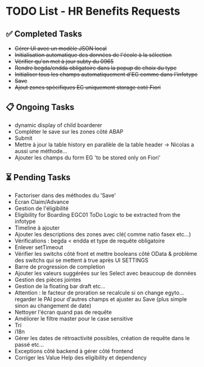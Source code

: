 # TODO List - HR Benefits Requests

## ✅ Completed Tasks
- ~~Gérer UI avec un modèle JSON local~~
- ~~Initialisation automatique des données de l'école à la sélection~~
- ~~Vérifier qu'on met à jour subty du 0965~~
- ~~Rendre begda/endda obligatoire dans la popup de choix du type~~
- ~~Initialiser tous les champs automatiquement d'EG comme dans l'infotype~~
- ~~Save~~
- ~~Ajout zones spécifiques EG uniquement storage coté Fiori~~

## 📋 Ongoing Tasks

- dynamic display of child boarderer
- Compléter le save sur les zones côté ABAP   
- Submit
- Mettre à jour la table history en parallèle de la table header -> Nicolas a aussi une méthode...
- Ajouter les champs du form EG 'to be stored only on Fiori'

## ⏳ Pending Tasks

- Factoriser dans des méthodes du 'Save'
- Écran Claim/Advance
- Gestion de l'éligibilité
- Eligibility for Boarding	EGC01	ToDo	Logic to be extracted from the infotype
- Timeline à ajouter
- Ajouter les descriptions des zones avec clé( comme natio fasex etc...)
- Vérifications : begda < endda et type de requête obligatoire
- Enlever setTimeout
- Vérifier les switchs côté front et mettre booleans côté OData & problème des switchs qui se mettent à true après UI SETTINGS
- Barre de progression de completion
- Ajouter les valeurs suggérées sur les Select avec beaucoup de données
- Gestion des pièces jointes
- Gestion de la floating bar draft etc...
- Attention : le facteur de proration se recalcule si on change egyto... regarder le PAI pour d'autres champs et ajuster au Save (plus simple sinon au changement de date)
- Nettoyer l'écran quand pas de requête
- Améliorer le filtre master pour le case sensitive
- Tri
- i18n
- Gérer les dates de rétroactivité possibles, création de requête dans le passé etc...
- Exceptions côté backend à gérer côté frontend
- Corriger les Value Help des eligibility et dependency
